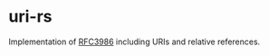 # uri-rs

Implementation of [RFC3986](https://tools.ietf.org/html/rfc3986) including URIs and relative references.
